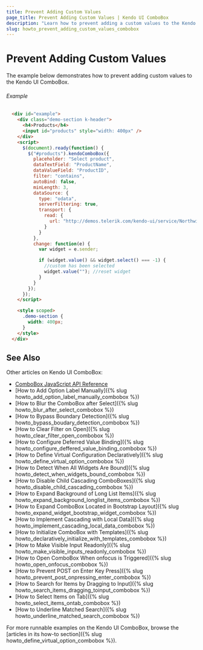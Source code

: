 ```yaml
---
title: Prevent Adding Custom Values
page_title: Prevent Adding Custom Values | Kendo UI ComboBox
description: "Learn how to prevent adding a custom values to the Kendo UI ComboBox widget."
slug: howto_prevent_adding_custom_values_combobox
---
```


# Prevent Adding Custom Values

The example below demonstrates how to prevent adding custom values to the Kendo UI ComboBox.

###### Example

```html
  <div id="example">
    <div class="demo-section k-header">
      <h4>Products</h4>
      <input id="products" style="width: 400px" />
    </div>
    <script>
      $(document).ready(function() {
        $("#products").kendoComboBox({
          placeholder: "Select product",
          dataTextField: "ProductName",
          dataValueField: "ProductID",
          filter: "contains",
          autoBind: false,
          minLength: 3,
          dataSource: {
            type: "odata",
            serverFiltering: true,
            transport: {
              read: {
                url: "http://demos.telerik.com/kendo-ui/service/Northwind.svc/Products",
              }
            }
          },
          change: function(e) {
            var widget = e.sender;

            if (widget.value() && widget.select() === -1) {
              //custom has been selected
              widget.value(""); //reset widget
            }
          }
        });
      });
    </script>

    <style scoped>
      .demo-section {
        width: 400px;
      }
    </style>
  </div>
```

## See Also

Other articles on Kendo UI ComboBox:

* [ComboBox JavaScript API Reference](/api/javascript/ui/combobox)
* [How to Add Option Label Manually]({% slug howto_add_option_label_manually_combobox %})
* [How to Blur the ComboBox after Select]({% slug howto_blur_after_select_combobox %})
* [How to Bypass Boundary Detection]({% slug howto_bypass_boudary_detection_combobox %})
* [How to Clear Filter on Open]({% slug howto_clear_filter_open_combobox %})
* [How to Configure Deferred Value Binding]({% slug howto_configure_deffered_value_binding_combobox %})
* [How to Define Virtual Configuration Declaratively]({% slug howto_define_virtual_option_combobox %})
* [How to Detect When All Widgets Are Bound]({% slug howto_detect_when_widgets_bound_combobox %})
* [How to Disable Child Cascading ComboBoxes]({% slug howto_disable_child_cascading_combobox %})
* [How to Expand Background of Long List Items]({% slug howto_expand_background_longlist_items_combobox %})
* [How to Expand ComboBox Located in Bootstrap Layout]({% slug howto_expand_widget_bootstrap_widget_combobox %})
* [How to Implement Cascading with Local Data]({% slug howto_implement_cascading_local_data_combobox %})
* [How to Initialize ComboBox with Templates]({% slug howto_declaratively_initialize_with_templates_combobox %})
* [How to Make Visible Input Readonly]({% slug howto_make_visible_inputs_readonly_combobox %})
* [How to Open ComboBox When onfocus is Triggered]({% slug howto_open_onfocus_combobox %})
* [How to Prevent POST on Enter Key Press]({% slug howto_prevent_post_onpressing_enter_combobox %})
* [How to Search for Items by Dragging to Input]({% slug howto_search_items_dragging_toinput_combobox %})
* [How to Select Items on Tab]({% slug howto_select_items_ontab_combobox %})
* [How to Underline Matched Search]({% slug howto_underline_matched_search_combobox %})

For more runnable examples on the Kendo UI ComboBox, browse the [articles in its how-to section]({% slug howto_define_virtual_option_combobox %}).
